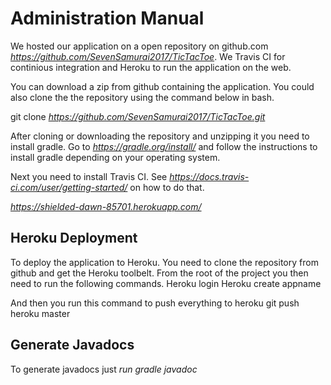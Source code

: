 # **Administration Manual**

We hosted our application on a open repository on github.com *https://github.com/SevenSamurai2017/TicTacToe*.
We Travis CI for continious integration and Heroku to run the application on the web.

You can download a zip from github containing the application.
You could also clone the the repository using the command below in bash.

git clone *https://github.com/SevenSamurai2017/TicTacToe.git*

After cloning or downloading the repository and unzipping it you need
to install gradle. Go to *https://gradle.org/install/* and follow the instructions to install gradle depending on your operating system.

Next you need to install Travis CI. See *https://docs.travis-ci.com/user/getting-started/* on how to do that.

*https://shielded-dawn-85701.herokuapp.com/*

## **Heroku Deployment**

To deploy the application to Heroku. You need to clone the repository from github and get the Heroku toolbelt. From the root of the project you then need to run the following commands.
Heroku login
Heroku create appname

And then you run this command to push everything to heroku
git push heroku master  

## **Generate Javadocs**
To generate javadocs just *run gradle javadoc*